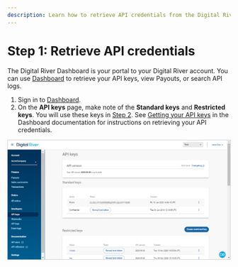 ```yaml
---
description: Learn how to retrieve API credentials from the Digital River Dashboard.
---
```


# Step 1: Retrieve API credentials

The Digital River Dashboard is your portal to your Digital River account. You can use [Dashboard](https://dashboard.digitalriver.com/login) to retrieve your API keys, view Payouts, or search API logs.&#x20;

1. Sign in to [Dashboard](https://dashboard.digitalriver.com/login).&#x20;
2. On the **API keys** page, make note of the **Standard keys** and **Restricted keys**. You will use these keys in [Step 2](step-2-configure-the-digital-river-admin-settings.md). See [Getting your API keys](https://docs.digitalriver.com/digital-river-api/administration/dashboard/developers/api-keys) in the Dashboard documentation for instructions on retrieving your API credentials. &#x20;

![](<../.gitbook/assets/APIKeysNew (1).png>)
